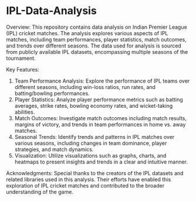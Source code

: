 # IPL-Data-Analysis
Overview:
This repository contains data analysis on Indian Premier League (IPL) cricket matches. The analysis explores various aspects of IPL matches, including team performances, player statistics, match outcomes, and trends over different seasons. The data used for analysis is sourced from publicly available IPL datasets, encompassing multiple seasons of the tournament.

Key Features:

1)   Team Performance Analysis: Explore the performance of IPL teams over different seasons, including win-loss ratios, run rates, and batting/bowling performances.
2)   Player Statistics: Analyze player performance metrics such as batting averages, strike rates, bowling economy rates, and wicket-taking abilities.
3)   Match Outcomes: Investigate match outcomes including match results, margins of victory, and trends in team performances in home vs. away matches.
4)   Seasonal Trends: Identify trends and patterns in IPL matches over various seasons, including changes in team dominance, player strategies, and match dynamics.
5)   Visualization: Utilize visualizations such as graphs, charts, and heatmaps to present insights and trends in a clear and intuitive manner.

Acknowledgments:
Special thanks to the creators of the IPL datasets and related libraries used in this analysis. Their efforts have enabled this exploration of IPL cricket matches and contributed to the broader understanding of the game.
